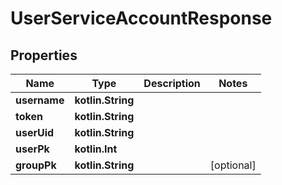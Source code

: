 
# UserServiceAccountResponse

## Properties
Name | Type | Description | Notes
------------ | ------------- | ------------- | -------------
**username** | **kotlin.String** |  | 
**token** | **kotlin.String** |  | 
**userUid** | **kotlin.String** |  | 
**userPk** | **kotlin.Int** |  | 
**groupPk** | **kotlin.String** |  |  [optional]



